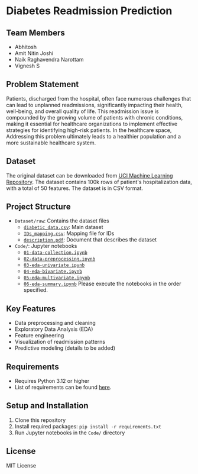 # Diabetes Readmission Prediction

## Team Members
- Abhitosh
- Amit Nitin Joshi
- Naik Raghavendra Narottam
- Vignesh S
## Problem Statement
Patients,  discharged from the hospital, often face numerous challenges that can lead to unplanned readmissions, significantly impacting their health, well-being, and overall quality of life. This readmission issue is compounded by the growing volume of patients with chronic conditions, making it essential for healthcare organizations to implement effective strategies for identifying high-risk patients.​
In the healthcare space, Addressing this problem ultimately leads to a healthier population and a more sustainable healthcare system.
## Dataset
The original dataset can be downloaded from [UCI Machine Learning Repository](https://archive.ics.uci.edu/dataset/296/diabetes+130-us+hospitals+for+years+1999-2008).
The dataset contains 100k rows of patient's hospitalization data, with a total of 50 features. The dataset is in CSV format.
## Project Structure
- `Dataset/raw`: Contains the dataset files
    - [`diabetic_data.csv`](./Dataset/raw/diabetic_data.csv): Main dataset
    - [`IDs_mapping.csv`](./Dataset/raw/IDS_mapping.csv): Mapping file for IDs
    - [`description.pdf`](./Dataset/raw/description.pdf): Document that describes the dataset
- `Code/`: Jupyter notebooks
    - [`01-data-collection.ipynb`](./Code/01-data-collection.ipynb)
    - [`02-data-preprocessing.ipynb`](./Code/02-data-preprocessing.ipynb)
    - [`03-eda-univariate.ipynb`](./Code/03-eda-univariate.ipynb)
    - [`04-eda-bivariate.ipynb`](./Code/04-eda-bivariate.ipynb)
    - [`05-eda-multivariate.ipynb`](./Code/05-eda-multivariate.ipynb)
    - [`06-eda-summary.ipynb`](./Code/06-eda-summary.ipynb)
  Please execute the notebooks in the order specified. 

## Key Features
- Data preprocessing and cleaning
- Exploratory Data Analysis (EDA)
- Feature engineering
- Visualization of readmission patterns
- Predictive modeling (details to be added)

## Requirements
- Requires Python 3.12 or higher
- List of requirements can be found [here](requirements.txt).

## Setup and Installation
1. Clone this repository 
2. Install required packages: `pip install -r requirements.txt`
3. Run Jupyter notebooks in the `Code/` directory

## License
MIT License
